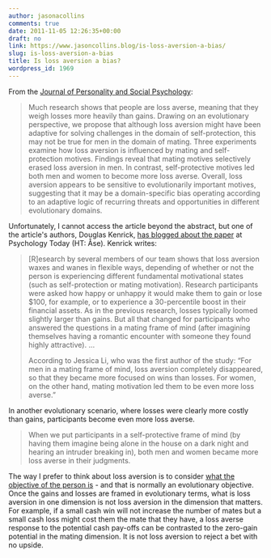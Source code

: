 ```yaml
---
author: jasonacollins
comments: true
date: 2011-11-05 12:26:35+00:00
draft: no
link: https://www.jasoncollins.blog/is-loss-aversion-a-bias/
slug: is-loss-aversion-a-bias
title: Is loss aversion a bias?
wordpress_id: 1969
---
```


From the [Journal of Personality and Social Psychology](http://psycnet.apa.org/psycinfo/2011-23438-001/):


<blockquote>Much research shows that people are loss averse, meaning that they weigh losses more heavily than gains. Drawing on an evolutionary perspective, we propose that although loss aversion might have been adaptive for solving challenges in the domain of self-protection, this may not be true for men in the domain of mating. Three experiments examine how loss aversion is influenced by mating and self-protection motives. Findings reveal that mating motives selectively erased loss aversion in men. In contrast, self-protective motives led both men and women to become more loss averse. Overall, loss aversion appears to be sensitive to evolutionarily important motives, suggesting that it may be a domain-specific bias operating according to an adaptive logic of recurring threats and opportunities in different evolutionary domains.</blockquote>


Unfortunately, I cannot access the article beyond the abstract, but one of the article's authors, Douglas Kenrick, [has blogged about the paper](http://www.psychologytoday.com/blog/sex-murder-and-the-meaning-life/201110/how-passing-mood-can-profoundly-alter-your-economic-deci) at Psychology Today (HT: Åse). Kenrick writes:


<blockquote>[R]esearch by several members of our team shows that loss aversion waxes and wanes in flexible ways, depending of whether or not the person is experiencing different fundamental motivational states (such as self-protection or mating motivation). Research participants were asked how happy or unhappy it would make them to gain or lose $100, for example, or to experience a 30-percentile boost in their financial assets. As in the previous research, losses typically loomed slightly larger than gains. But all that changed for participants who answered the questions in a mating frame of mind (after imagining themselves having a romantic encounter with someone they found highly attractive). ...

According to Jessica Li, who was the first author of the study: “For men in a mating frame of mind, loss aversion completely disappeared, so that they became more focused on wins than losses. For women, on the other hand, mating motivation led them to be even more loss averse.”</blockquote>


In another evolutionary scenario, where losses were clearly more costly than gains, participants become even more loss averse.


<blockquote>When we put participants in a self-protective frame of mind (by having them imagine being alone in the house on a dark night and hearing an intruder breaking in), both men and women became more loss averse in their judgments.</blockquote>


The way I prefer to think about loss aversion is to consider [what the objective of the person is](https://www.jasoncollins.blog/what-is-the-objective/) - and that is normally an evolutionary objective. Once the gains and losses are framed in evolutionary terms, what is loss aversion in one dimension is not loss aversion in the dimension that matters. For example, if a small cash win will not increase the number of mates but a small cash loss might cost them the mate that they have, a loss averse response to the potential cash pay-offs can be contrasted to the zero-gain potential in the mating dimension. It is not loss aversion to reject a bet with no upside.
